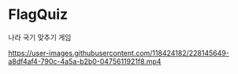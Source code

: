 # FlagQuiz
나라 국기 맞추기 게임

https://user-images.githubusercontent.com/118424182/228145649-a8df4af4-790c-4a5a-b2b0-0475611921f8.mp4
